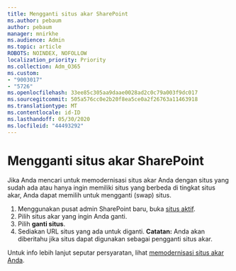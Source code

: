 ```yaml
---
title: Mengganti situs akar SharePoint
ms.author: pebaum
author: pebaum
manager: mnirkhe
ms.audience: Admin
ms.topic: article
ROBOTS: NOINDEX, NOFOLLOW
localization_priority: Priority
ms.collection: Adm_O365
ms.custom:
- "9003017"
- "5726"
ms.openlocfilehash: 33ee85c305aa9daae0028ad2c0c79a003f9dc017
ms.sourcegitcommit: 505a576cc0e2b20f8ea5ce0a2f26763a11463918
ms.translationtype: MT
ms.contentlocale: id-ID
ms.lasthandoff: 05/30/2020
ms.locfileid: "44493292"
---
```

# <a name="replace-the-sharepoint-root-site"></a>Mengganti situs akar SharePoint
Jika Anda mencari untuk memodernisasi situs akar Anda dengan situs yang sudah ada atau hanya ingin memiliki situs yang berbeda di tingkat situs akar, Anda dapat memilih untuk mengganti (swap) situs.

1. Menggunakan pusat admin SharePoint baru, buka [situs aktif](https://admin.microsoft.com/sharepoint?page=siteManagement&modern=true).
2. Pilih situs akar yang ingin Anda ganti.
3. Pilih **ganti situs**.
4. Sediakan URL situs yang ada untuk diganti. **Catatan:** Anda akan diberitahu jika situs dapat digunakan sebagai pengganti situs akar.

Untuk info lebih lanjut seputar persyaratan, lihat [memodernisasi situs akar Anda](https://docs.microsoft.com/sharepoint/modern-root-site).